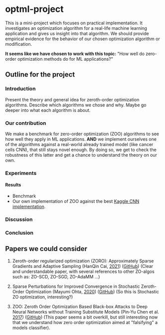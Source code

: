 # optml-project
This is a mini-project which focuses on practical implementation. It investigates an optimization algorithm
for a real-life machine learning application and gives us insight into that algorithm. We should provide empirical
evidence for the behavior of our chosen optimization algorithm or modification.

**It seems like we have chosen to work with this topic:** "How well do zero-order optimization methods do for ML applications?"
## Outline for the project

### Introduction

Present the theory and general idea for zeroth-order optimization algorithms. Describe which algorithms we chose and why. Maybe go deeper into what each algorithm is about.

### Our contribution

We make a benchmark for zero-order optimization (ZOO) algorithms to see how well they apply in ML applications. **AND** we implement ourselves one of the algorithms against a real-world already trained model (like cancer cells CNN), that still stays novel enough. By doing so, we get to check the robustness of this latter and get a chance to understand the theory on our own. 

### Experiments

#### Results

- Benchmark 
- Our own implementation of ZOO against the best [Kaggle CNN implementation](https://www.kaggle.com/competitions/histopathologic-cancer-detection/code?competitionId=11848&sortBy=scoreDescending).

### Discussion

### Conclusion

## Papers we could consider


1) Zeroth-order regularized optimization (ZORO): Approximately Sparse Gradients and Adaptive Sampling (HanQin Cai, [2021](https://arxiv.org/pdf/2003.13001.pdf)) ([GitHub](https://github.com/caesarcai/ZORO)) (Clear and understandable paper, with several references to other ZO-algos such as: ZO-SCD, ZO-SGD, ZO-AdaMM ...)

2) Sparse Perturbations for Improved Convergence in Stochastic Zeroth-Order Optimization (Mayumi Ohta, [2020](https://arxiv.org/pdf/2006.01759.pdf)) ([GitHub](https://github.com/StatNLP/sparse_szo))  (So this is Stochastic ZO optimization, interesting?)

3) ZOO: Zeroth Order Optimization Based Black-box Attacks to Deep Neural Networks without Training Substitute Models (Pin-Yu Chen et al. [2017](https://arxiv.org/pdf/1708.03999.pdf)) ([GitHub](https://github.com/as791/ZOO_Attack_PyTorch)) (This paper seems a bit overkill, but still interesting now that we understand how zero order optimization aimed at "falsifying" a models classifier). 
